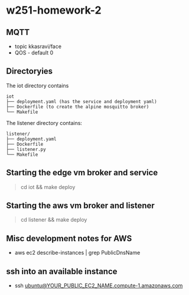 # w251-homework-2

## MQTT 

- topic  kkasravi/face
- QOS - default 0


## Directoryies

The iot directory contains

```
iot
├── deployment.yaml (has the service and deployment yaml)
├── Dockerfile (to create the alpine mosquitto broker)
└── Makefile
```

The listener directory contains:

```
listener/
├── deployment.yaml
├── Dockerfile
├── listener.py
└── Makefile
```

## Starting the edge vm broker and service

> cd iot && make deploy

## Starting the aws vm broker and listener

> cd listener && make deploy


## Misc development notes for AWS

- aws ec2 describe-instances | grep PublicDnsName

## ssh into an available instance

- ssh ubuntu@YOUR_PUBLIC_EC2_NAME.compute-1.amazonaws.com
